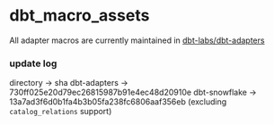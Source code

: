 # dbt_macro_assets
All adapter macros are currently maintained in [dbt-labs/dbt-adapters](https://github.com/dbt-labs/dbt-adapters)

### update log
directory -> sha
dbt-adapters -> 730ff025e20d79ec26815987b91e4ec48d20910e
dbt-snowflake -> 13a7ad3f6d0b1fa4b3b05fa238fc6806aaf356eb (excluding `catalog_relations` support)